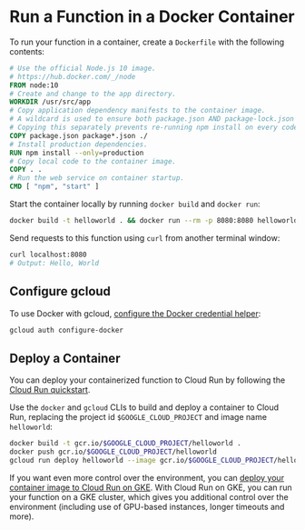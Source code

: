 # Run a Function in a Docker Container

To run your function in a container, create a `Dockerfile` with the following contents:

```Dockerfile
# Use the official Node.js 10 image.
# https://hub.docker.com/_/node
FROM node:10
# Create and change to the app directory.
WORKDIR /usr/src/app
# Copy application dependency manifests to the container image.
# A wildcard is used to ensure both package.json AND package-lock.json are copied.
# Copying this separately prevents re-running npm install on every code change.
COPY package.json package*.json ./
# Install production dependencies.
RUN npm install --only=production
# Copy local code to the container image.
COPY . .
# Run the web service on container startup.
CMD [ "npm", "start" ]
```

Start the container locally by running `docker build` and `docker run`:

```sh
docker build -t helloworld . && docker run --rm -p 8080:8080 helloworld
```

Send requests to this function using `curl` from another terminal window:

```sh
curl localhost:8080
# Output: Hello, World
```

## Configure gcloud

To use Docker with gcloud, [configure the Docker credential helper](https://cloud.google.com/container-registry/docs/advanced-authentication):

```sh
gcloud auth configure-docker
```

## Deploy a Container

You can deploy your containerized function to Cloud Run by following the [Cloud Run quickstart](https://cloud.google.com/run/docs/quickstarts/build-and-deploy).

Use the `docker` and `gcloud` CLIs to build and deploy a container to Cloud Run, replacing the project id `$GOOGLE_CLOUD_PROJECT` and image name `helloworld`:

```sh
docker build -t gcr.io/$GOOGLE_CLOUD_PROJECT/helloworld .
docker push gcr.io/$GOOGLE_CLOUD_PROJECT/helloworld
gcloud run deploy helloworld --image gcr.io/$GOOGLE_CLOUD_PROJECT/helloworld --region us-central1
```

If you want even more control over the environment, you can [deploy your container image to Cloud Run on GKE](https://cloud.google.com/run/docs/quickstarts/prebuilt-deploy-gke). With Cloud Run on GKE, you can run your function on a GKE cluster, which gives you additional control over the environment (including use of GPU-based instances, longer timeouts and more).
